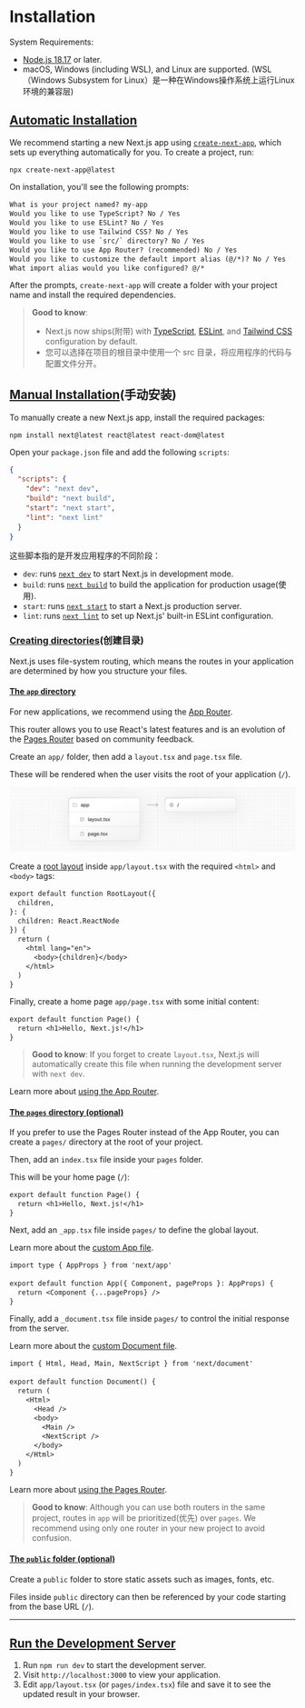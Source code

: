 # Installation

System Requirements:

- [Node.js 18.17](https://nodejs.org/) or later.
- macOS, Windows (including WSL), and Linux are supported. (WSL（Windows Subsystem for Linux）是一种在Windows操作系统上运行Linux环境的兼容层)

## [Automatic Installation](https://nextjs.org/docs/getting-started/installation#automatic-installation)

We recommend starting a new Next.js app using [`create-next-app`](https://nextjs.org/docs/app/api-reference/create-next-app), which sets up everything automatically for you. To create a project, run:

```
npx create-next-app@latest
```

On installation, you'll see the following prompts:

```
What is your project named? my-app
Would you like to use TypeScript? No / Yes
Would you like to use ESLint? No / Yes
Would you like to use Tailwind CSS? No / Yes
Would you like to use `src/` directory? No / Yes
Would you like to use App Router? (recommended) No / Yes
Would you like to customize the default import alias (@/*)? No / Yes
What import alias would you like configured? @/*
```

After the prompts, `create-next-app` will create a folder with your project name and install the required dependencies.

>**Good to know**:
>
>- Next.js now ships(附带) with [TypeScript](https://nextjs.org/docs/app/building-your-application/configuring/typescript), [ESLint](https://nextjs.org/docs/app/building-your-application/configuring/eslint), and [Tailwind CSS](https://nextjs.org/docs/app/building-your-application/styling/tailwind-css) configuration by default.
>- 您可以选择在项目的根目录中使用一个 src 目录，将应用程序的代码与配置文件分开。

## [Manual Installation](https://nextjs.org/docs/getting-started/installation#manual-installation)(手动安装)

To manually create a new Next.js app, install the required packages:

```
npm install next@latest react@latest react-dom@latest
```

Open your `package.json` file and add the following `scripts`:

```json
{
  "scripts": {
    "dev": "next dev",
    "build": "next build",
    "start": "next start",
    "lint": "next lint"
  }
}
```

这些脚本指的是开发应用程序的不同阶段：

- `dev`: runs [`next dev`](https://nextjs.org/docs/app/api-reference/next-cli#development) to start Next.js in development mode.
- `build`: runs [`next build`](https://nextjs.org/docs/app/api-reference/next-cli#build) to build the application for production usage(使用).
- `start`: runs [`next start`](https://nextjs.org/docs/app/api-reference/next-cli#production) to start a Next.js production server.
- `lint`: runs [`next lint`](https://nextjs.org/docs/app/api-reference/next-cli#lint) to set up Next.js' built-in ESLint configuration.

### [Creating directories](https://nextjs.org/docs/getting-started/installation#creating-directories)(创建目录)

Next.js uses file-system routing, which means the routes in your application are determined by how you structure your files.

#### [The `app` directory](https://nextjs.org/docs/getting-started/installation#the-app-directory)

For new applications, we recommend using the [App Router](https://nextjs.org/docs/app). 

This router allows you to use React's latest features and is an evolution of the [Pages Router](https://nextjs.org/docs/pages) based on community feedback.

Create an `app/` folder, then add a `layout.tsx` and `page.tsx` file. 

These will be rendered when the user visits the root of your application (`/`).

![App Folder Structure](image/imageurl=%252Fdocs%252Flight%252Fapp-getting-started.png)

Create a [root layout](https://nextjs.org/docs/app/building-your-application/routing/pages-and-layouts#root-layout-required) inside `app/layout.tsx` with the required `<html>` and `<body>` tags:

```tsx
export default function RootLayout({
  children,
}: {
  children: React.ReactNode
}) {
  return (
    <html lang="en">
      <body>{children}</body>
    </html>
  )
}
```

Finally, create a home page `app/page.tsx` with some initial content:

```tsx
export default function Page() {
  return <h1>Hello, Next.js!</h1>
}
```

> **Good to know**: If you forget to create `layout.tsx`, Next.js will automatically create this file when running the development server with `next dev`.

Learn more about [using the App Router](https://nextjs.org/docs/app/building-your-application/routing/defining-routes).

#### [The `pages` directory (optional)](https://nextjs.org/docs/getting-started/installation#the-pages-directory-optional)

If you prefer to use the Pages Router instead of the App Router, you can create a `pages/` directory at the root of your project.

Then, add an `index.tsx` file inside your `pages` folder.

This will be your home page (`/`):

```tsx	
export default function Page() {
  return <h1>Hello, Next.js!</h1>
}
```

Next, add an `_app.tsx` file inside `pages/` to define the global layout.

Learn more about the [custom App file](https://nextjs.org/docs/pages/building-your-application/routing/custom-app).

```tsx
import type { AppProps } from 'next/app'
 
export default function App({ Component, pageProps }: AppProps) {
  return <Component {...pageProps} />
}
```

Finally, add a `_document.tsx` file inside `pages/` to control the initial response from the server. 

Learn more about the [custom Document file](https://nextjs.org/docs/pages/building-your-application/routing/custom-document).

```tsx
import { Html, Head, Main, NextScript } from 'next/document'
 
export default function Document() {
  return (
    <Html>
      <Head />
      <body>
        <Main />
        <NextScript />
      </body>
    </Html>
  )
}
```

Learn more about [using the Pages Router](https://nextjs.org/docs/pages/building-your-application/routing/pages-and-layouts).

>**Good to know**: Although you can use both routers in the same project, routes in `app` will be prioritized(优先) over `pages`. We recommend using only one router in your new project to avoid confusion.

#### [The `public` folder (optional)](https://nextjs.org/docs/getting-started/installation#the-public-folder-optional)

Create a `public` folder to store static assets such as images, fonts, etc.

Files inside `public` directory can then be referenced by your code starting from the base URL (`/`).

---

## [Run the Development Server](https://nextjs.org/docs/getting-started/installation#run-the-development-server)

1. Run `npm run dev` to start the development server.
2. Visit `http://localhost:3000` to view your application.
3. Edit `app/layout.tsx` (or `pages/index.tsx`) file and save it to see the updated result in your browser.



